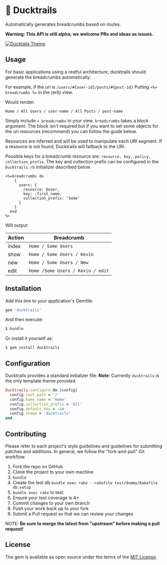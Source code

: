 # 🦆 Ducktrails

Automatically generates breadcrumbs based on routes.

**Warning: This API is still alpha; we welcome PRs and ideas as issues.**

[![Ducktails Theme](http://i.imgur.com/g0PXjHX.png)](https://www.youtube.com/watch?v=CMU2NwaaXEA "Ducktails Theme")

## Usage
For basic applications using a restful architecture, ducktrails should generate the breadcrumbs automatically.

For example, if the uri is `/users/#{user-id}/posts/#{post-id}`
Putting `<%= breadcrumbs %>` in the (erb) view.

Would render:

`Home / All Users / user-name / All Posts / post-name`

Simply include `= breadcrumbs` in your view. `breadcrumbs` takes a block argument.  The block isn't required but if you want to set some objects for the uri resources (recommend) you can follow the guide below.

Resources are inferred and will be used to manipulate each URI segment. If a resource is not found, Ducktrails will fallback to the URI.

Possible keys for a breadcrumb resource are: `resource, key, policy, collection_prefix`. The key and collection prefix can be configured in the `Ducktrails.rb` initializer described below.

```erb
<%=breadcrumbs do
    {
      users: {
        resource: @user,
        key: :first_name,
        collection_prefix: 'Some'
      }
    }
  end
%>
```

Will output

Action | Breadcrumb
---|---
index |`Home / Some Users`
show |`Home / Some Users / Kevin`
new |`Home / Some Users / New`
edit |`Home /Some Users / Kevin / edit`

## Installation
Add this line to your application's Gemfile:

```ruby
gem 'ducktrails'
```

And then execute:
```bash
$ bundle
```

Or install it yourself as:
```bash
$ gem install ducktrails
```

## Configuration
Ducktrails provides a standard initializer file:
**Note**: Currently `ducktrails` is the only template theme provided

```ruby
Ducktrails.configure do |config|
  config.root_path = '/'
  config.home_name = 'Home'
  config.collection_prefix = 'All'
  config.default_key = :id
  config.theme = 'ducktrails'
end
```

## Contributing

Please refer to each project's style guidelines and guidelines for submitting patches and additions. In general, we follow the "fork-and-pull" Git workflow.

1. Fork the repo on GitHub
2. Clone the project to your own machine
  1. `bundle`
  2. Create the test db `bundle exec rake --rakefile test/dummy/Rakefile db:setup`
  3. `bundle exec rake` to test.
3. Ensure your test coverage is A+
4. Commit changes to your own branch
5. Push your work back up to your fork
6. Submit a Pull request so that we can review your changes

NOTE: **Be sure to merge the latest from "upstream" before making a pull request!**

## License
The gem is available as open source under the terms of the [MIT License](http://opensource.org/licenses/MIT).

